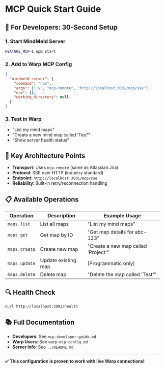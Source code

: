 # MCP Quick Start Guide

## 🚀 For Developers: 30-Second Setup

### 1. Start MindMeld Server
```bash
FEATURE_MCP=1 npm start
```

### 2. Add to Warp MCP Config
```json
{
  "mindmeld-server": {
    "command": "npx",
    "args": ["-y", "mcp-remote", "http://localhost:3001/mcp/sse"],
    "env": {},
    "working_directory": null
  }
}
```

### 3. Test in Warp
- "List my mind maps"
- "Create a new mind map called 'Test'"
- "Show server health status"

## 🎯 Key Architecture Points

- **Transport**: Uses `mcp-remote` (same as Atlassian Jira)
- **Protocol**: SSE over HTTP (industry standard)
- **Endpoint**: `http://localhost:3001/mcp/sse`
- **Reliability**: Built-in retry/reconnection handling

## 📋 Available Operations

| Operation | Description | Example Usage |
|-----------|-------------|---------------|
| `maps.list` | List all maps | "List my mind maps" |
| `maps.get` | Get map by ID | "Get map details for abc-123" |
| `maps.create` | Create new map | "Create a new map called 'Project'" |
| `maps.update` | Update existing map | (Programmatic only) |
| `maps.delete` | Delete map | "Delete the map called 'Test'" |

## 🔍 Health Check
```bash
curl http://localhost:3001/health
```

## 📚 Full Documentation
- **Developers**: See `mcp-developer-guide.md`
- **Warp Users**: See `warp-mcp-config.md`
- **Server Info**: See `../README.md`

---

**✅ This configuration is proven to work with live Warp connections!**
